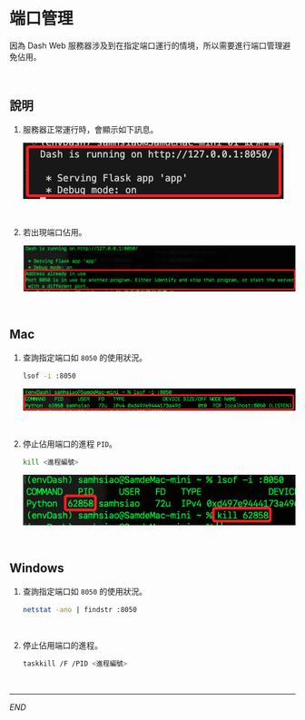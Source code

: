 # 端口管理

因為 Dash Web 服務器涉及到在指定端口運行的情境，所以需要進行端口管理避免佔用。

<br>

## 說明

1. 服務器正常運行時，會顯示如下訊息。

    ![](images/img_07.png)

<br>

2. 若出現端口佔用。

    ![](images/img_08.png)

<br>

## Mac

1. 查詢指定端口如 `8050` 的使用狀況。

    ```bash
    lsof -i :8050
    ```

    ![](images/img_05.png)

<br>

2. 停止佔用端口的進程 `PID`。

    ```bash
    kill <進程編號>
    ```

    ![](images/img_06.png)

<br>

## Windows

1. 查詢指定端口如 `8050` 的使用狀況。

    ```bash
    netstat -ano | findstr :8050
    ```

<br>

2. 停止佔用端口的進程。

    ```bash
    taskkill /F /PID <進程編號>
    ```

<br>

---

_END_